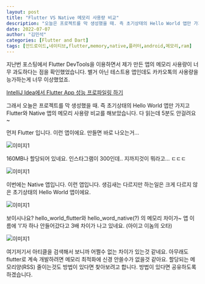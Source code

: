 ```yaml
---
layout: post
title: "Flutter VS Native 메모리 사용량 비교"
description: "오늘은 프로젝트를 막 생성했을 때. 즉 초기상태의 Hello World 앱만 가지고 Flutter와 Native 앱의 메모리 사용량 비교를 해보았습니다"
date: 2022-07-07
author: "김민석"
categories: [Flutter and Dart]
tags: [안드로이드,네이티브,flutter,memory,native,플러터,android,메모리,ram]
---
```

지난번 포스팅에서 Flutter DevTools을 이용하면서 제가 만든 앱의 메모리 사용량이 너무 과도하다는 점을 확인했었습니다. 별거 아닌 테스트용 앱인데도 카카오톡의 사용량을 능가하는게 너무 이상했었죠.

[IntelliJ Idea에서 Flutter App 성능 프로파일링 하기](IntelliJ-Idea-Flutter-App-Profile)

그래서 오늘은 프로젝트를 막 생성했을 때. 즉 초기상태의 Hello World 앱만 가지고 Flutter와 Native 앱의 메모리 사용량 비교를 해보았습니다. 다 읽는데 5분도 안걸려요~

먼저 Flutter 입니다. 이런 앱이에요. 만들면 바로 나오는거...

   ![이미지1](https://reddol18.github.io/dev5min/images/20220707/2/1.png)

160MB나 할당되어 있네요. 인스타그램이 300인데.. 지까지것이 뭐라고... ㄷㄷㄷ

   ![이미지1](https://reddol18.github.io/dev5min/images/20220707/2/2.png)

이번에는 Native 앱입니다. 이런 앱입니다. 생김새는 다르지만 하는일은 크게 다르지 않은 초기상태의 Hello World 앱이에요.

   ![이미지1](https://reddol18.github.io/dev5min/images/20220707/2/3.png)

보이시나요? hello_world_flutter와 hello_word_native(?) 의 메모리 차이가~ 
앱 이름에 'l'자 하나 안들어갔다고 3배 차이가 나고 있네요. (아이고 이놈의 오타)

   ![이미지1](https://reddol18.github.io/dev5min/images/20220707/2/4.png)
   
여기저기서 아티클을 검색해서 보니까 어쩔수 없는 차이가 있는것 같네요.
아무래도 flutter로 계속 개발하려면 메모리 최적화에 신경 안쓸수가 없을것 같아요.
할당되는 메모리양(RSS) 줄이는것도 방법이 있다면 찾아보려고 합니다. 
방법이 있다면 공유하도록 하겠습니다.

